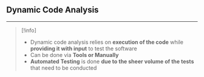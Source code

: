## Dynamic Code Analysis
---
>[!info]
>- Dynamic code analysis relies on **execution of the code** while **providing it with input** to test the software
>- Can be done via **Tools or Manually** 
>- **Automated Testing** is done **due to the sheer volume of the tests** that need to be conducted 
